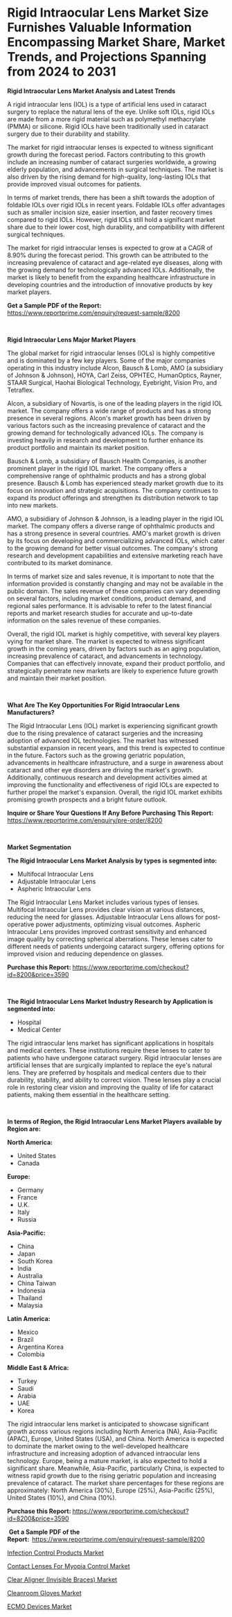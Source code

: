<p><h1>Rigid Intraocular Lens Market Size Furnishes Valuable Information Encompassing Market Share, Market Trends, and Projections Spanning from 2024 to 2031</h1></p><p><strong>Rigid Intraocular Lens Market Analysis and Latest Trends</strong></p>
<p><p>A rigid intraocular lens (IOL) is a type of artificial lens used in cataract surgery to replace the natural lens of the eye. Unlike soft IOLs, rigid IOLs are made from a more rigid material such as polymethyl methacrylate (PMMA) or silicone. Rigid IOLs have been traditionally used in cataract surgery due to their durability and stability.</p><p>The market for rigid intraocular lenses is expected to witness significant growth during the forecast period. Factors contributing to this growth include an increasing number of cataract surgeries worldwide, a growing elderly population, and advancements in surgical techniques. The market is also driven by the rising demand for high-quality, long-lasting IOLs that provide improved visual outcomes for patients.</p><p>In terms of market trends, there has been a shift towards the adoption of foldable IOLs over rigid IOLs in recent years. Foldable IOLs offer advantages such as smaller incision size, easier insertion, and faster recovery times compared to rigid IOLs. However, rigid IOLs still hold a significant market share due to their lower cost, high durability, and compatibility with different surgical techniques.</p><p>The market for rigid intraocular lenses is expected to grow at a CAGR of 8.90% during the forecast period. This growth can be attributed to the increasing prevalence of cataract and age-related eye diseases, along with the growing demand for technologically advanced IOLs. Additionally, the market is likely to benefit from the expanding healthcare infrastructure in developing countries and the introduction of innovative products by key market players.</p></p>
<p><strong>Get a Sample PDF of the Report:&nbsp;</strong> <a href="https://www.reportprime.com/enquiry/request-sample/8200">https://www.reportprime.com/enquiry/request-sample/8200</a></p>
<p>&nbsp;</p>
<p><strong>Rigid Intraocular Lens Major Market Players</strong></p>
<p><p>The global market for rigid intraocular lenses (IOLs) is highly competitive and is dominated by a few key players. Some of the major companies operating in this industry include Alcon, Bausch & Lomb, AMO (a subsidiary of Johnson & Johnson), HOYA, Carl Zeiss, OPHTEC, HumanOptics, Rayner, STAAR Surgical, Haohai Biological Technology, Eyebright, Vision Pro, and Tetraflex.</p><p>Alcon, a subsidiary of Novartis, is one of the leading players in the rigid IOL market. The company offers a wide range of products and has a strong presence in several regions. Alcon's market growth has been driven by various factors such as the increasing prevalence of cataract and the growing demand for technologically advanced IOLs. The company is investing heavily in research and development to further enhance its product portfolio and maintain its market position.</p><p>Bausch & Lomb, a subsidiary of Bausch Health Companies, is another prominent player in the rigid IOL market. The company offers a comprehensive range of ophthalmic products and has a strong global presence. Bausch & Lomb has experienced steady market growth due to its focus on innovation and strategic acquisitions. The company continues to expand its product offerings and strengthen its distribution network to tap into new markets.</p><p>AMO, a subsidiary of Johnson & Johnson, is a leading player in the rigid IOL market. The company offers a diverse range of ophthalmic products and has a strong presence in several countries. AMO's market growth is driven by its focus on developing and commercializing advanced IOLs, which cater to the growing demand for better visual outcomes. The company's strong research and development capabilities and extensive marketing reach have contributed to its market dominance.</p><p>In terms of market size and sales revenue, it is important to note that the information provided is constantly changing and may not be available in the public domain. The sales revenue of these companies can vary depending on several factors, including market conditions, product demand, and regional sales performance. It is advisable to refer to the latest financial reports and market research studies for accurate and up-to-date information on the sales revenue of these companies.</p><p>Overall, the rigid IOL market is highly competitive, with several key players vying for market share. The market is expected to witness significant growth in the coming years, driven by factors such as an aging population, increasing prevalence of cataract, and advancements in technology. Companies that can effectively innovate, expand their product portfolio, and strategically penetrate new markets are likely to experience future growth and maintain their market position.</p></p>
<p>&nbsp;</p>
<p><strong>What Are The Key Opportunities For Rigid Intraocular Lens Manufacturers?</strong></p>
<p><p>The Rigid Intraocular Lens (IOL) market is experiencing significant growth due to the rising prevalence of cataract surgeries and the increasing adoption of advanced IOL technologies. The market has witnessed substantial expansion in recent years, and this trend is expected to continue in the future. Factors such as the growing geriatric population, advancements in healthcare infrastructure, and a surge in awareness about cataract and other eye disorders are driving the market's growth. Additionally, continuous research and development activities aimed at improving the functionality and effectiveness of rigid IOLs are expected to further propel the market's expansion. Overall, the rigid IOL market exhibits promising growth prospects and a bright future outlook.</p></p>
<p><strong>Inquire or Share Your Questions If Any Before Purchasing This Report:</strong> <a href="https://www.reportprime.com/enquiry/pre-order/8200">https://www.reportprime.com/enquiry/pre-order/8200</a></p>
<p>&nbsp;</p>
<p><strong>Market Segmentation</strong></p>
<p><strong>The Rigid Intraocular Lens Market Analysis by types is segmented into:</strong></p>
<p><ul><li>Multifocal Intraocular Lens</li><li>Adjustable Intraocular Lens</li><li>Aspheric Intraocular Lens</li></ul></p>
<p><p>The Rigid Intraocular Lens Market includes various types of lenses. Multifocal Intraocular Lens provides clear vision at various distances, reducing the need for glasses. Adjustable Intraocular Lens allows for post-operative power adjustments, optimizing visual outcomes. Aspheric Intraocular Lens provides improved contrast sensitivity and enhanced image quality by correcting spherical aberrations. These lenses cater to different needs of patients undergoing cataract surgery, offering options for improved vision and reducing dependence on glasses.</p></p>
<p><strong>Purchase this Report:&nbsp;</strong><a href="https://www.reportprime.com/checkout?id=8200&price=3590">https://www.reportprime.com/checkout?id=8200&price=3590</a></p>
<p>&nbsp;</p>
<p><strong>The Rigid Intraocular Lens Market Industry Research by Application is segmented into:</strong></p>
<p><ul><li>Hospital</li><li>Medical Center</li></ul></p>
<p><p>The rigid intraocular lens market has significant applications in hospitals and medical centers. These institutions require these lenses to cater to patients who have undergone cataract surgery. Rigid intraocular lenses are artificial lenses that are surgically implanted to replace the eye's natural lens. They are preferred by hospitals and medical centers due to their durability, stability, and ability to correct vision. These lenses play a crucial role in restoring clear vision and improving the quality of life for cataract patients, making them essential in the healthcare setting.</p></p>
<p>&nbsp;</p>
<p><strong>In terms of Region, the Rigid Intraocular Lens Market Players available by Region are:</strong></p>
<p>
    <p> <strong> North America: </strong>
        <ul>
            <li>United States</li>
            <li>Canada</li>
        </ul>
        </p> 
    <p> <strong> Europe: </strong>
        <ul>
            <li>Germany</li>
            <li>France</li>
            <li>U.K.</li>
            <li>Italy</li>
            <li>Russia</li>
        </ul>
        </p> 
    <p> <strong> Asia-Pacific: </strong>
        <ul>
            <li>China</li>
            <li>Japan</li>
            <li>South Korea</li>
            <li>India</li>
            <li>Australia</li>
            <li>China Taiwan</li>
            <li>Indonesia</li>
            <li>Thailand</li>
            <li>Malaysia</li>
        </ul>
        </p> 
    <p> <strong> Latin America: </strong>
        <ul>
            <li>Mexico</li>
            <li>Brazil</li>
            <li>Argentina Korea</li>
            <li>Colombia</li>
        </ul>
        </p> 
    <p> <strong> Middle East & Africa: </strong>
        <ul>
            <li>Turkey</li>
            <li>Saudi</li>
            <li>Arabia</li>
            <li>UAE</li>
            <li>Korea</li>
        </ul>
    </p>
    </p>
<p><p>The rigid intraocular lens market is anticipated to showcase significant growth across various regions including North America (NA), Asia-Pacific (APAC), Europe, United States (USA), and China. North America is expected to dominate the market owing to the well-developed healthcare infrastructure and increasing adoption of advanced intraocular lens technology. Europe, being a mature market, is also expected to hold a significant share. Meanwhile, Asia-Pacific, particularly China, is expected to witness rapid growth due to the rising geriatric population and increasing prevalence of cataract. The market share percentages for these regions are approximately: North America (30%), Europe (25%), Asia-Pacific (25%), United States (10%), and China (10%).</p></p>
<p><strong>Purchase this Report: </strong><a href="https://www.reportprime.com/checkout?id=8200&price=3590">https://www.reportprime.com/checkout?id=8200&price=3590</a></p>
<p>&nbsp;<strong>Get a Sample PDF of the Report:&nbsp;&nbsp;</strong><a href="https://www.reportprime.com/enquiry/request-sample/8200">https://www.reportprime.com/enquiry/request-sample/8200</a></p>
<p><strong></strong></p>
<p><p><a href="https://github.com/kholmovskayalyudmila/Market-Research-Report-List-2/blob/main/infection-control-products-market.md">Infection Control Products Market</a></p><p><a href="https://github.com/sofyaavrova/Market-Research-Report-List-2/blob/main/contact-lenses-for-myopia-control-market.md">Contact Lenses For Myopia Control Market</a></p><p><a href="https://github.com/merzlyukov93/Market-Research-Report-List-2/blob/main/clear-aligner-invisible-braces-market.md">Clear Aligner (Invisible Braces) Market</a></p><p><a href="https://github.com/melchekhinf/Market-Research-Report-List-2/blob/main/cleanroom-gloves-market.md">Cleanroom Gloves Market</a></p><p><a href="https://github.com/zebdakicsin/Market-Research-Report-List-2/blob/main/ecmo-devices-market.md">ECMO Devices Market</a></p></p>